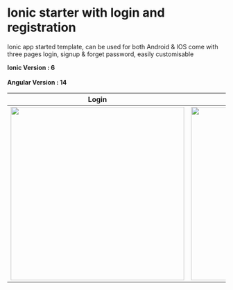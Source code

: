 # Ionic starter with login and registration

Ionic app started template, can be used for both Android & IOS come with three pages login, signup & forget password, easily customisable

<strong>Ionic Version : 6</strong> <br><br>
<strong>Angular Version : 14</strong>

| Login| Forget Password  | Register|
| --- | --- | --- |
| <img style="height: 400px" src="https://user-images.githubusercontent.com/81737295/189891371-d1c86ef1-ac8f-4244-b875-5e6020f092a2.png"> | <img style="height: 400px" src="https://user-images.githubusercontent.com/81737295/189891360-383b0aec-8548-4772-8f56-51fd7476fe13.png"> | <img style="height: 400px" src="https://user-images.githubusercontent.com/81737295/189891345-ae84abea-12e6-4cda-9a70-49a307fbe694.png"> |

